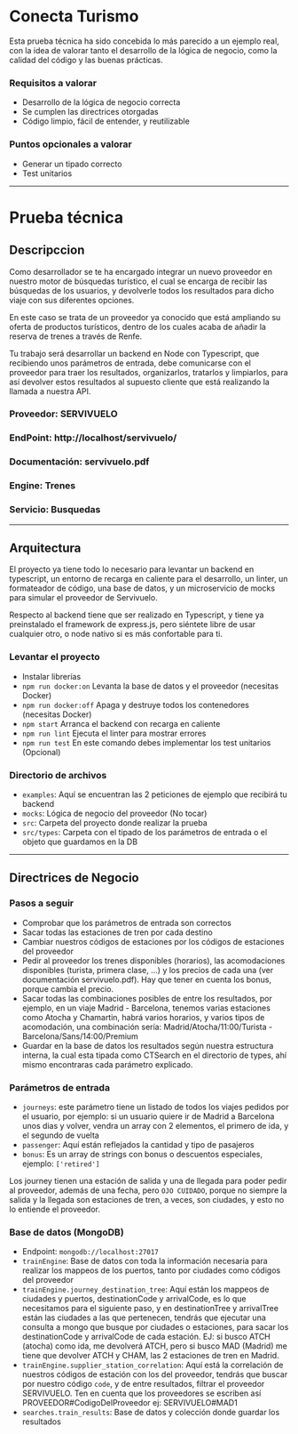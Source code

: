 # Conecta Turismo

Esta prueba técnica ha sido concebida lo más parecido a un ejemplo real, con la idea de valorar tanto el desarrollo de la lógica de negocio, como la calidad del código y las buenas prácticas.

### Requisitos a valorar
- Desarrollo de la lógica de negocio correcta
- Se cumplen las directrices otorgadas
- Código limpio, fácil de entender, y reutilizable

### Puntos opcionales a valorar
- Generar un tipado correcto
- Test unitarios

----------------------
# Prueba técnica

## Descripccion
Como desarrollador se te ha encargado integrar un nuevo proveedor en nuestro motor de búsquedas turístico, el cual se encarga de recibir las búsquedas de los usuarios, y devolverle todos los resultados para dicho viaje con sus diferentes opciones.

En este caso se trata de un proveedor ya conocido que está ampliando su oferta de productos turísticos, dentro de los cuales acaba de añadir la reserva de trenes a través de Renfe.

Tu trabajo será desarrollar un backend en Node con Typescript, que recibiendo unos parámetros de entrada, debe comunicarse con el proveedor para traer los resultados, organizarlos, tratarlos y limpiarlos, para así devolver estos resultados al supuesto cliente que está realizando la llamada a nuestra API.

### Proveedor: **SERVIVUELO**
### EndPoint: http://localhost/servivuelo/
### Documentación: servivuelo.pdf
### Engine: **Trenes**
### Servicio: **Busquedas**
----------------------

## Arquitectura
El proyecto ya tiene todo lo necesario para levantar un backend en typescript, un entorno de recarga en caliente para el desarrollo, un linter, un formateador de código, una base de datos, y un microservicio de mocks para simular el proveedor de Servivuelo.

Respecto al backend tiene que ser realizado en Typescript, y tiene ya preinstalado el framework de express.js, pero siéntete libre de usar cualquier otro, o node nativo si es más confortable para ti.

### Levantar el proyecto
- Instalar librerías
- `npm run docker:on` Levanta la base de datos y el proveedor (necesitas Docker)
- `npm run docker:off` Apaga y destruye todos los contenedores (necesitas Docker)
- `npm start` Arranca el backend con recarga en caliente
- `npm run lint` Ejecuta el linter para mostrar errores
- `npm run test` En este comando debes implementar los test unitarios (Opcional)

### Directorio de archivos
- `examples`: Aquí se encuentran las 2 peticiones de ejemplo que recibirá tu backend
- `mocks`: Lógica de negocio del proveedor (No tocar)
- `src`: Carpeta del proyecto donde realizar la prueba
- `src/types`: Carpeta con el tipado de los parámetros de entrada o el objeto que guardamos en la DB
----------------------

## Directrices de Negocio
### Pasos a seguir
- Comprobar que los parámetros de entrada son correctos
- Sacar todas las estaciones de tren por cada destino
- Cambiar nuestros códigos de estaciones por los códigos de estaciones del proveedor
- Pedir al proveedor los trenes disponibles (horarios), las acomodaciones disponibles (turista, primera clase, ...) y los precios de cada una (ver documentación servivuelo.pdf). Hay que tener en cuenta los bonus, porque cambia el precio.
- Sacar todas las combinaciones posibles de entre los resultados, por ejemplo, en un viaje Madrid - Barcelona, tenemos varias estaciones como Atocha y Chamartin, habrá varios horarios, y varios tipos de acomodación, una combinación sería: Madrid/Atocha/11:00/Turista - Barcelona/Sans/14:00/Premium
- Guardar en la base de datos los resultados según nuestra estructura interna, la cual esta tipada como CTSearch en el directorio de types, ahí mismo encontraras cada parámetro explicado.

### Parámetros de entrada
- `journeys`: este parámetro tiene un listado de todos los viajes pedidos por el usuario, por ejemplo: si un usuario quiere ir de Madrid a Barcelona unos dias y volver, vendra un array con 2 elementos, el primero de ida, y el segundo de vuelta
- `passenger`: Aquí están reflejados la cantidad y tipo de pasajeros
- `bonus`: Es un array de strings con bonus o descuentos especiales, ejemplo: `['retired']`

Los journey tienen una estación de salida y una de llegada para poder pedir al proveedor, además de una fecha, pero `OJO CUIDADO`, porque no siempre la salida y la llegada son estaciones de tren, a veces, son ciudades, y esto no lo entiende el proveedor.

### Base de datos (MongoDB)
- Endpoint: `mongodb://localhost:27017`
- `trainEngine`: Base de datos con toda la información necesaria para realizar los mappeos de los puertos, tanto por ciudades como códigos del proveedor
- `trainEngine.journey_destination_tree`: Aquí están los mappeos de ciudades y puertos, destinationCode y arrivalCode, es lo que necesitamos para el siguiente paso, y en destinationTree y arrivalTree están las ciudades a las que pertenecen, tendrás que ejecutar una consulta a mongo que busque por ciudades o estaciones, para sacar los destinationCode y arrivalCode de cada estación. EJ: si busco ATCH (atocha) como ida, me devolverá ATCH, pero si busco MAD (Madrid) me tiene que devolver ATCH y CHAM, las 2 estaciones de tren en Madrid.
- `trainEngine.supplier_station_correlation`: Aquí está la correlación de nuestros códigos de estación con los del proveedor, tendrás que buscar por nuestro código `code`, y de entre resultados, filtrar el proveedor SERVIVUELO. Ten en cuenta que los proveedores se escriben así PROVEEDOR#CodigoDelProveedor ej: SERVIVUELO#MAD1
- `searches.train_results`: Base de datos y colección donde guardar los resultados



